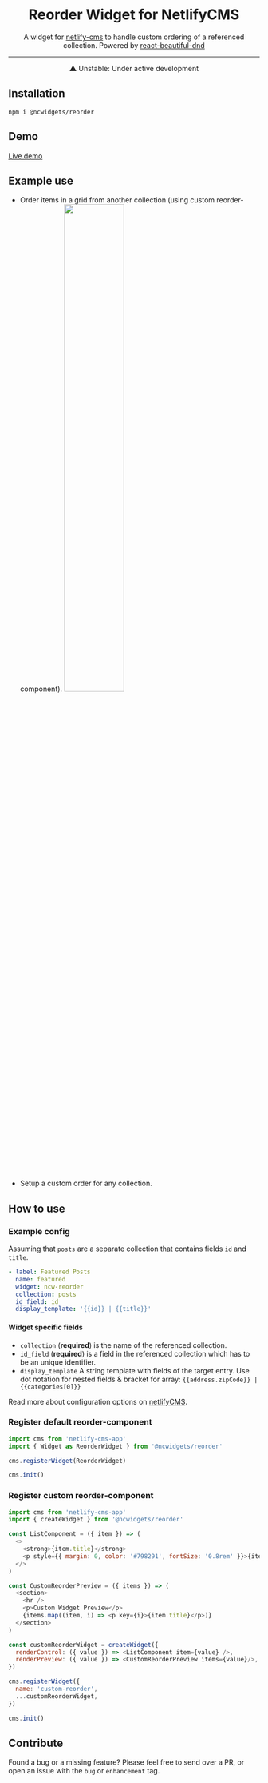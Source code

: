 <h1 align="center">Reorder Widget for NetlifyCMS</h1>

<p align="center">A widget for <a href="https://www.netlifycms.org/" target="_blank">netlify-cms</a> to handle custom ordering of a referenced collection. Powered by <a href="https://github.com/atlassian/react-beautiful-dnd">react-beautiful-dnd</a></p>

---

<p align="center">⚠ Unstable: Under active development</p>

## Installation
```
npm i @ncwidgets/reorder
```

## Demo

<a href="https://custom-widgets.netlify.com/#/collections/pages/entries/home" target="_blank">Live demo</a>

## Example use
* Order items in a grid from another collection (using custom reorder-component).
  <img src="../../assets/demo.gif" width=50%>
* Setup a custom order for any collection.

## How to use
### Example config
Assuming that `posts` are a separate collection that contains fields `id` and `title`.

```yml
- label: Featured Posts
  name: featured
  widget: ncw-reorder
  collection: posts
  id_field: id
  display_template: '{{id}} | {{title}}'
```
#### Widget specific fields
* `collection` (**required**) is the name of the referenced collection.
* `id_field` (**required**) is a field in the referenced collection which has to be an unique identifier.
* `display_template` A string template with fields of the target entry. Use dot notation for nested fields & bracket for array: `{{address.zipCode}} | {{categories[0]}}`


<p>Read more about configuration options on <a href='https://www.netlifycms.org/docs/configuration-options/'  target="_blank">netlifyCMS</a>.</p>

### Register default reorder-component
```js
import cms from 'netlify-cms-app'
import { Widget as ReorderWidget } from '@ncwidgets/reorder'

cms.registerWidget(ReorderWidget)

cms.init()
```

### Register custom reorder-component

```js
import cms from 'netlify-cms-app'
import { createWidget } from '@ncwidgets/reorder'

const ListComponent = ({ item }) => (
  <>
    <strong>{item.title}</strong>
    <p style={{ margin: 0, color: '#798291', fontSize: '0.8rem' }}>{item.id}</p>
  </>
)

const CustomReorderPreview = ({ items }) => (
  <section>
    <hr />
    <p>Custom Widget Preview</p>
    {items.map((item, i) => <p key={i}>{item.title}</p>)}
  </section>
)

const customReorderWidget = createWidget({
  renderControl: ({ value }) => <ListComponent item={value} />,
  renderPreview: ({ value }) => <CustomReorderPreview items={value}/>,
})

cms.registerWidget({
  name: 'custom-reorder',
  ...customReorderWidget,
})

cms.init()
```

## Contribute

Found a bug or a missing feature? Please feel free to send over a PR, or open an issue with the `bug` or `enhancement` tag.
